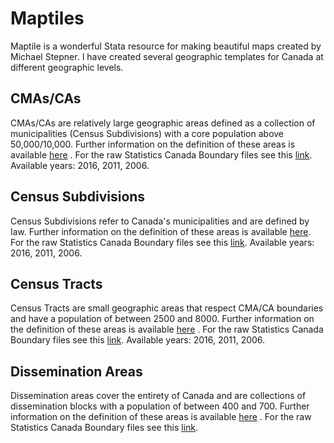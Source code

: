 # Maptiles

Maptile is a wonderful Stata resource for making beautiful maps created by Michael Stepner. I have created several geographic templates for Canada at different geographic levels.

## CMAs/CAs
CMAs/CAs are relatively large geographic areas defined as a collection of municipalities (Census Subdivisions) with a core population above 50,000/10,000. Further information on the definition of these areas is available [here](http://www12.statcan.gc.ca/census-recensement/2011/ref/dict/geo009-eng.cfm) . For the raw Statistics Canada Boundary files see this [link](http://www12.statcan.gc.ca/census-recensement/2011/geo/bound-limit/bound-limit-eng.cfm). Available years: 2016, 2011, 2006.

## Census Subdivisions
Census Subdivisions refer to Canada's municipalities and are defined by law. Further information on the definition of these areas is available [here](http://www12.statcan.gc.ca/census-recensement/2011/ref/dict/geo012-eng.cfm). For the raw Statistics Canada Boundary files see this [link](http://www12.statcan.gc.ca/census-recensement/2011/geo/bound-limit/bound-limit-eng.cfm).  Available years: 2016, 2011, 2006.

## Census Tracts
Census Tracts are small geographic areas that respect CMA/CA boundaries and have a population of between 2500 and 8000. Further information on the definition of these areas is available [here](http://www12.statcan.gc.ca/census-recensement/2011/ref/dict/geo013-eng.cfm) . For the raw Statistics Canada Boundary files see this [link](http://www12.statcan.gc.ca/census-recensement/2011/geo/bound-limit/bound-limit-eng.cfm).   Available years: 2016, 2011, 2006.

## Dissemination Areas
Dissemination areas cover the entirety of Canada and are collections of dissemination blocks with a population of between 400 and 700. Further information on the definition of these areas is available [here](http://www12.statcan.gc.ca/census-recensement/2011/ref/dict/geo021-eng.cfm) . For the raw Statistics Canada Boundary files see this [link](http://www12.statcan.gc.ca/census-recensement/2011/geo/bound-limit/bound-limit-eng.cfm).



